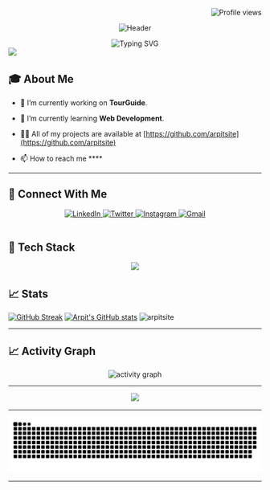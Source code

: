 <p align="right">
  <img src="https://komarev.com/ghpvc/?username=Arpit&label=Visitors&color=0077B5&style=rounded-square" alt="Profile views" />
</p>
<div align="center">

![Header](https://capsule-render.vercel.app/api?type=venom&height=200&color=gradient&customColorList=12,13,14,15,16,17,18,19,20,21,22,23,24&text=Hi,%20I'm%20Arpit&fontSize=60&fontColor=fff&animation=fadeIn&2desc=&descSize=20&descAlignY=70)

<img src="https://readme-typing-svg.herokuapp.com?font=Fira+Code&size=25&duration=4000&pause=1000&color=FF69B4&center=true&vCenter=true&width=600&lines=Computer+Science+Engineering+Student;Web+Developer;Open+Source+Enthusiast;Always+Learning+New+Things" alt="Typing SVG" />

</div>


<!-- Decorative Line -->
<img src="https://user-images.githubusercontent.com/73097560/115834477-dbab4500-a447-11eb-908a-139a6edaec5c.gif">


## 🎓 About Me
- 🔭 I’m currently working on **TourGuide**.

- 🌱 I’m currently learning **Web Development**.

- 👨‍💻 All of my projects are available at [https://github.com/arpitsite](https://github.com/arpitsite)

- 📫 How to reach me ****

---

<!-- Connect Section -->
## 🤝 Connect With Me


<div align="center">
  <a href="https://www.linkedin.com/in/arpit-singh-231358321/" target="_blank">
    <img src="https://skillicons.dev/icons?i=linkedin&theme=dark" alt="LinkedIn" width="50"/>
  </a>
  <a href="https://x.com/arpitsinghdev" target="_blank">
    <img src="https://skillicons.dev/icons?i=twitter&theme=dark" alt="Twitter" width="50"/>
  </a>
  <a href="https://www.instagram.com/official__harsh89/" target="_blank">
    <img src="https://skillicons.dev/icons?i=instagram&theme=dark" alt="Instagram" width="50"/>
  </a>
  <a href="arpit@arpitsingh.work@gmail.com" target="_blank">
    <img src="https://skillicons.dev/icons?i=gmail&theme=dark" alt="Gmail" width="50"/>
  </a>
 
</div>
<br/>
<h2>🚀 Tech Stack</h2>
<p align="center">
  <a href="https://skillicons.dev">
    <img src="https://skillicons.dev/icons?i=git,js,html,css,nodejs,py,java,tailwind,sass,flutter,figma,ts,cpp,photoshop,c,mysql,bootstrap&theme=dark" />
  </a>
</p>


## 📈 Stats 
<p align="center">

[![GitHub Streak](https://github-readme-streak-stats.herokuapp.com/?user=arpitsite&theme=dark)](https://github.com/arpitsite)
[![Arpit's GitHub stats](https://github-readme-stats.vercel.app/api?username=arpitsite&rank_icon=github&theme=dark&title_color=FFBF00)](https://github.com/arpitsite)
 <img width="40%" src="https://github-readme-stats.vercel.app/api/top-langs?username=arpitsite&show_icons=true&theme=dracula&title_color=ff8000&text_color=ffffff&bg_color=191919&locale=en&layout=compact&hide_border=false" alt="arpitsite" /> 

</p>
<!-- ACTIVITY GRAPH -->
<hr/>
<h2>📈 Activity Graph</h2>
<div align="center">
    <img src="https://github-readme-activity-graph.vercel.app/graph?username=arpitsite&custom_title=Deepanshi's%20GitHub%20Activity%20Graph&bg_color=0D1117&color=7F3FBF&line=7F3FBF&point=7F3FBF&area_color=FFFFFF&title_color=FFFFFF&area=true" alt="activity graph">
</div>
<hr/>

<!-- Random Dev Quote -->
<div align="center">

![](https://quotes-github-readme.vercel.app/api?type=horizontal&theme=radical)

</div>
<hr/>
<!-- Snake Animation -->
<div align="center">
  <img src="https://raw.githubusercontent.com/platane/platane/output/github-contribution-grid-snake-dark.svg" alt="snake"/>
</div>

<hr/>



